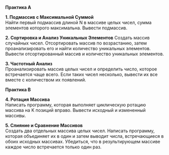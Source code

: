 **Практика А**

**1. Подмассив с Максимальной Суммой**  
Найти первый подмассив длиной N в массиве целых чисел, сумма элементов которого максимальна. Вывести подмассив.

**2. Сортировка и Анализ Уникальных Элементов**
Создать массив случайных чисел. Отсортировать массив по возрастанию, затем проанализировать его и найти количество уникальных элементов. Вывести отсортированный массив и количество уникальных элементов.

**3. Частотный Анализ**  
Проанализировать массив целых чисел и определить число, которое встречается чаще всего. Если таких чисел несколько, вывести их все вместе с количеством их появлений.

**Практика B**

**4. Ротация Массива**  
Написать программу, которая выполняет циклическую ротацию массива на K позиций вправо. Вывести исходный и измененный массивы.

**5. Слияние и Сравнение Массивов**  
Создать два отдельных массива целых чисел. Написать программу, которая объединяет их в один и затем выводит числа, встречающиеся в обоих исходных массивах. Убедиться, что в результирующем массиве каждое число встречается только один раз.
